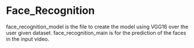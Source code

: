 # Face_Recognition
face_recognition_model is the file to create the model using VGG16 over the user given dataset.
face_recognition_main is for the prediction of the faces in the input video.

